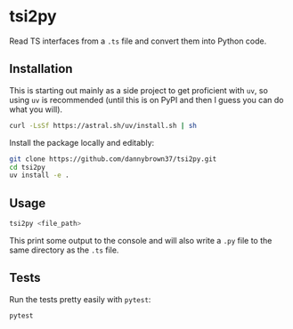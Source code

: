 # tsi2py

Read TS interfaces from a `.ts` file and convert them into Python code.

## Installation

This is starting out mainly as a side project to get proficient with `uv`,
so using `uv` is recommended (until this is on PyPI and then I guess you
can do what you will).

```bash
curl -LsSf https://astral.sh/uv/install.sh | sh
```

Install the package locally and editably:

```bash
git clone https://github.com/dannybrown37/tsi2py.git
cd tsi2py
uv install -e .
```

## Usage

```bash
tsi2py <file_path>
```

This print some output to the console and will also write a `.py` file
to the same directory as the `.ts` file.

## Tests

Run the tests pretty easily with `pytest`:

```bash
pytest
```
